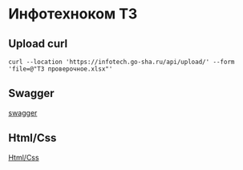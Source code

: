 # Инфотехноком ТЗ

## Upload curl
```shell
curl --location 'https://infotech.go-sha.ru/api/upload/' --form 'file=@"ТЗ проверочное.xlsx"'
```

## Swagger
[swagger](https://infotech.go-sha.ru/api/schema/swagger-ui/#/api)

## Html/Css
[Html/Css](https://infotech.go-sha.ru/)
